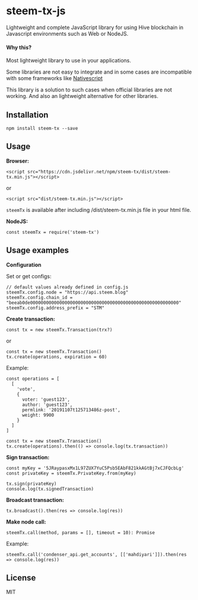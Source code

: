 # steem-tx-js

Lightweight and complete JavaScript library for using Hive blockchain in Javascript environments such as Web or NodeJS.

#### Why this?

Most lightweight library to use in your applications.

Some libraries are not easy to integrate and in some cases are incompatible with some frameworks like [Nativescript](https://www.nativescript.org/)

This library is a solution to such cases when official libraries are not working. And also an lightweight alternative for other libraries.

## Installation

```
npm install steem-tx --save
```

## Usage

**Browser:**

```
<script src="https://cdn.jsdelivr.net/npm/steem-tx/dist/steem-tx.min.js"></script>
```

or

```
<script src="dist/steem-tx.min.js"></script>
```

`steemTx` is available after including /dist/steem-tx.min.js file in your html file.

**NodeJS:**

```
const steemTx = require('steem-tx')
```

## Usage examples

**Configuration**

Set or get configs:

```
// default values already defined in config.js
steemTx.config.node = "https://api.steem.blog"
steemTx.config.chain_id = "beeab0de00000000000000000000000000000000000000000000000000000000"
steemTx.config.address_prefix = "STM"
```

**Create transaction:**

```
const tx = new steemTx.Transaction(trx?)
```

or

```
const tx = new steemTx.Transaction()
tx.create(operations, expiration = 60)
```

Example:

```
const operations = [
  [
    'vote',
    {
      voter: 'guest123',
      author: 'guest123',
      permlink: '20191107t125713486z-post',
      weight: 9900
    }
  ]
]

const tx = new steemTx.Transaction()
tx.create(operations).then(() => console.log(tx.transaction))
```

**Sign transaction:**

```
const myKey = '5JRaypasxMx1L97ZUX7YuC5Psb5EAbF821kkAGtBj7xCJFQcbLg'
const privateKey = steemTx.PrivateKey.from(myKey)

tx.sign(privateKey)
console.log(tx.signedTransaction)
```

**Broadcast transaction:**

```
tx.broadcast().then(res => console.log(res))
```

**Make node call:**

```
steemTx.call(method, params = [], timeout = 10): Promise
```

Example:

```
steemTx.call('condenser_api.get_accounts', [['mahdiyari']]).then(res => console.log(res))
```

## License

MIT
